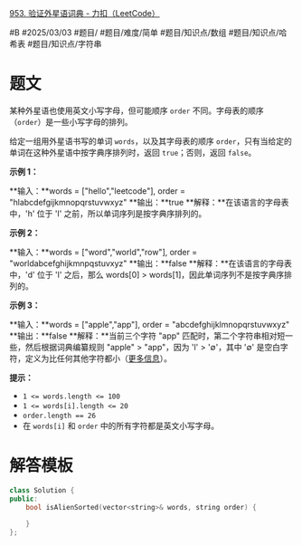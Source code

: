 [953. 验证外星语词典 - 力扣（LeetCode）](https://leetcode.cn/problems/verifying-an-alien-dictionary/)

#B #2025/03/03 #题目/ #题目/难度/简单 #题目/知识点/数组 #题目/知识点/哈希表 #题目/知识点/字符串
# 题文

某种外星语也使用英文小写字母，但可能顺序 `order` 不同。字母表的顺序（`order`）是一些小写字母的排列。

给定一组用外星语书写的单词 `words`，以及其字母表的顺序 `order`，只有当给定的单词在这种外星语中按字典序排列时，返回 `true`；否则，返回 `false`。

**示例 1：**

**输入：**words = ["hello","leetcode"], order = "hlabcdefgijkmnopqrstuvwxyz"
**输出：**true
**解释：**在该语言的字母表中，'h' 位于 'l' 之前，所以单词序列是按字典序排列的。

**示例 2：**

**输入：**words = ["word","world","row"], order = "worldabcefghijkmnpqstuvxyz"
**输出：**false
**解释：**在该语言的字母表中，'d' 位于 'l' 之后，那么 words[0] > words[1]，因此单词序列不是按字典序排列的。

**示例 3：**

**输入：**words = ["apple","app"], order = "abcdefghijklmnopqrstuvwxyz"
**输出：**false
**解释：**当前三个字符 "app" 匹配时，第二个字符串相对短一些，然后根据词典编纂规则 "apple" > "app"，因为 'l' > '∅'，其中 '∅' 是空白字符，定义为比任何其他字符都小（[更多信息](https://baike.baidu.com/item/%E5%AD%97%E5%85%B8%E5%BA%8F)）。

**提示：**

- `1 <= words.length <= 100`
- `1 <= words[i].length <= 20`
- `order.length == 26`
- 在 `words[i]` 和 `order` 中的所有字符都是英文小写字母。

# 解答模板

```cpp
class Solution {
public:
    bool isAlienSorted(vector<string>& words, string order) {
        
    }
};
```